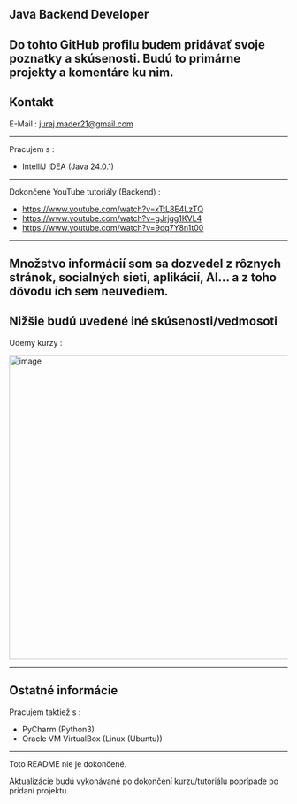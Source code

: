 Java Backend Developer
---
Do tohto GitHub profilu budem pridávať svoje poznatky a skúsenosti. Budú to primárne projekty a komentáre ku nim.
---

Kontakt
---
E-Mail : juraj.mader21@gmail.com

---
Pracujem s :
- IntelliJ IDEA (Java 24.0.1)
---
Dokončené YouTube tutoriály (Backend) :
- https://www.youtube.com/watch?v=xTtL8E4LzTQ
- https://www.youtube.com/watch?v=gJrjgg1KVL4
- https://www.youtube.com/watch?v=9oq7Y8n1t00
---
Množstvo informácií som sa dozvedel z rôznych stránok, socialných sieti, aplikácií, AI... a z toho dôvodu ich sem neuvediem.
---

Nižšie budú uvedené iné skúsenosti/vedmosoti
---
Udemy kurzy :

<img width="600" height="550" alt="image" src="https://github.com/user-attachments/assets/5423a0d7-1ad6-413a-aceb-d15c609fe732" />

---
Ostatné informácie
---
Pracujem taktiež s :
- PyCharm (Python3)
- Oracle VM VirtualBox (Linux (Ubuntu))
---

Toto README nie je dokončené.

Aktualizácie budú vykonávané po dokončení kurzu/tutoriálu poprípade po pridaní projektu.
